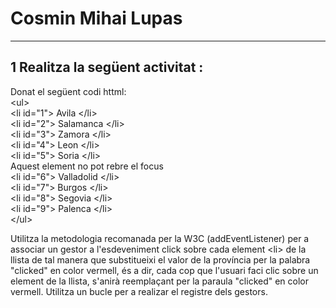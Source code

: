 # Cosmin Mihai Lupas
---------------------------------------------------------
## 1 Realitza la següent activitat : 
Donat el següent codi httml:<br/>
&lt;ul&gt; <br/>
  &lt;li id="1"&gt; Avila &lt;/li&gt; <br/>
  &lt;li id="2"&gt; Salamanca &lt;/li&gt; <br/>
  &lt;li id="3"&gt; Zamora &lt;/li&gt; <br/>
  &lt;li id="4"&gt; Leon &lt;/li&gt; <br/>
  &lt;li id="5"&gt; Soria &lt;/li&gt; <br/>
Aquest element no pot rebre el focus    <br/>
  &lt;li id="6"&gt; Valladolid &lt;/li&gt; <br/>
  &lt;li id="7"&gt; Burgos &lt;/li&gt; <br/>
  &lt;li id="8"&gt; Segovia &lt;/li&gt; <br/>
  &lt;li id="9"&gt; Palenca &lt;/li&gt; <br/>
&lt;/ul&gt; <br/>

Utilitza la metodologia recomanada per la W3C (addEventListener) per a associar un gestor a l'esdeveniment click sobre cada element &lt;li&gt; de la llista de tal manera que substitueixi el valor de la província per la palabra "clicked" en color vermell, és a dir, cada cop que l'usuari faci clic sobre un element de la llista, s'anirà reemplaçant per la paraula "clicked" en color vermell. Utilitza un bucle per a realizar el registre dels gestors.
